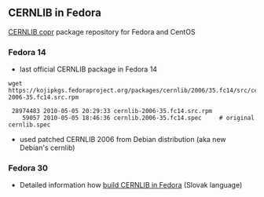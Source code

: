 CERNLIB in Fedora
-----------------
[CERNLIB copr](https://copr.fedorainfracloud.org/coprs/musinsky/cernlib/) package repository for Fedora and CentOS

### Fedora 14
* last official CERNLIB package in Fedora 14
```
wget https://kojipkgs.fedoraproject.org/packages/cernlib/2006/35.fc14/src/cernlib-2006-35.fc14.src.rpm
```
```
 28974483 2010-05-05 20:29:33 cernlib-2006-35.fc14.src.rpm
    59057 2010-05-05 18:46:36 cernlib.2006-35.fc14.spec     # original cernlib.spec
```
* used patched CERNLIB 2006 from Debian distribution (aka new Debian's cernlib)

### Fedora 30
* Detailed information how [build CERNLIB in Fedora](http://alice.saske.sk/wiki/CERNLIB) (Slovak language)
